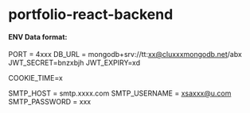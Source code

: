 # portfolio-react-backend

#### ENV Data format:

PORT = 4xxx
DB_URL = mongodb+srv://tt:xx@cluxxxmongodb.net/abx
JWT_SECRET=bnzxbjh
JWT_EXPIRY=xd

COOKIE_TIME=x

SMTP_HOST = smtp.xxxx.com
SMTP_USERNAME = xsaxxx@u.com
SMTP_PASSWORD = xxx
